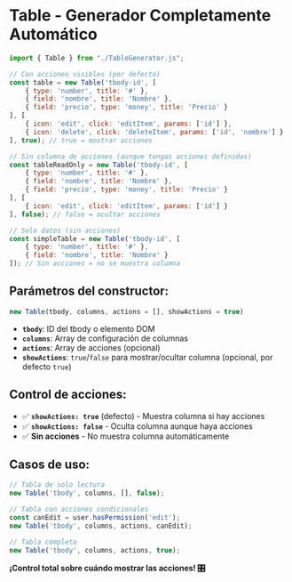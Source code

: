 # Table - Generador Completamente Automático

```javascript
import { Table } from "./TableGenerator.js";

// Con acciones visibles (por defecto)
const table = new Table('tbody-id', [
    { type: 'number', title: '#' },
    { field: 'nombre', title: 'Nombre' },
    { field: 'precio', type: 'money', title: 'Precio' }
], [
    { icon: 'edit', click: 'editItem', params: ['id'] },
    { icon: 'delete', click: 'deleteItem', params: ['id', 'nombre'] }
], true); // true = mostrar acciones

// Sin columna de acciones (aunque tengas acciones definidas)
const tableReadOnly = new Table('tbody-id', [
    { type: 'number', title: '#' },
    { field: 'nombre', title: 'Nombre' },
    { field: 'precio', type: 'money', title: 'Precio' }
], [
    { icon: 'edit', click: 'editItem', params: ['id'] }
], false); // false = ocultar acciones

// Solo datos (sin acciones)
const simpleTable = new Table('tbody-id', [
    { type: 'number', title: '#' },
    { field: 'nombre', title: 'Nombre' }
]); // Sin acciones = no se muestra columna
```

## Parámetros del constructor:
```javascript
new Table(tbody, columns, actions = [], showActions = true)
```

- **`tbody`**: ID del tbody o elemento DOM
- **`columns`**: Array de configuración de columnas  
- **`actions`**: Array de acciones (opcional)
- **`showActions`**: `true`/`false` para mostrar/ocultar columna (opcional, por defecto `true`)

## Control de acciones:
- ✅ **`showActions: true`** (defecto) - Muestra columna si hay acciones
- ✅ **`showActions: false`** - Oculta columna aunque haya acciones
- ✅ **Sin acciones** - No muestra columna automáticamente

## Casos de uso:
```javascript
// Tabla de solo lectura
new Table('tbody', columns, [], false);

// Tabla con acciones condicionales
const canEdit = user.hasPermission('edit');
new Table('tbody', columns, actions, canEdit);

// Tabla completa
new Table('tbody', columns, actions, true);
```

**¡Control total sobre cuándo mostrar las acciones! 🎛️**
